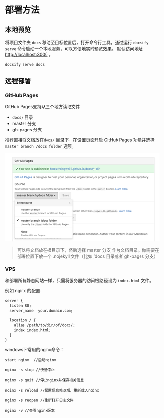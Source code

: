 # 部署方法 <!-- {docsify-ignore} -->

## 本地预览 <!-- {docsify-ignore} -->

将项目文件夹 `docs` 移动至目标位置后，打开命令行工具，通过运行 `docsify serve` 命令启动一个本地服务，可以方便地实时预览效果。
默认访问地址 <http://localhost:3000> 。

```bash
docsify serve docs
```

## 远程部署 <!-- {docsify-ignore} -->

### GitHub Pages <!-- {docsify-ignore} -->

GitHub Pages支持从三个地方读取文件
* `docs/` 目录
* master 分支
* gh-pages 分支

推荐直接将文档放在`docs/` 目录下，在设置页面开启 GitHub Pages 功能并选择 `master branch /docs folder` 选项。

![github-pages部署](../_media/deploy-github-pages.png "github-pages部署")  

> 可以将文档放在根目录下，然后选择 master 分支 作为文档目录。你需要在部署位置下放一个 .nojekyll 文件（比如 /docs 目录或者 gh-pages 分支）

### VPS <!-- {docsify-ignore} -->

和部署所有静态网站一样，只需将服务器的访问根路径设为 `index.html` 文件。

例如 nginx 的配置

```nginx
server {
  listen 80;
  server_name  your.domain.com;

  location / {
    alias /path/to/dir/of/docs/;
    index index.html;
  }
}
```

windows下常用的nginx命令：
```
start nginx  //启动nginx

nginx -s stop //快速停止

nginx -s quit //停止nginx并保存相关信息

nginx -s reload //配置信息修改后，重新载入nginx

nginx -s reopen //重新打开日志文件

nginx -v //查看nginx版本
```



